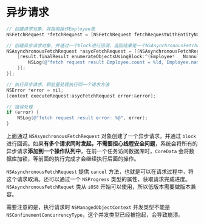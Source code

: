 # 异步请求

```Objective-C
// 创建请求对象，并指明操作Employee表
NSFetchRequest *fetchRequest = [NSFetchRequest fetchRequestWithEntityName:@"Employee"];

// 创建异步请求对象，并通过一个block进行回调，返回结果是一个NSAsynchronousFetchResult类型参数
NSAsynchronousFetchRequest *asycFetchRequest = [[NSAsynchronousFetchRequest alloc] initWithFetchRequest:fetchRequest completionBlock:^(NSAsynchronousFetchResult * _Nonnull result) {
    [result.finalResult enumerateObjectsUsingBlock:^(Employee*  _Nonnull obj, NSUInteger idx, BOOL * _Nonnull stop) {
        NSLog(@"fetch request result Employee.count = %ld, Employee.name = %@", result.finalResult.count, obj.name);
    }];
}];

// 执行异步请求，和批量处理执行同一个请求方法
NSError *error = nil;
[context executeRequest:asycFetchRequest error:&error];

// 错误处理
if (error) {
    NSLog(@"fetch request result error: %@", error);
}
```

上面通过 `NSAsynchronousFetchRequest` 对象创建了一个异步请求，并通过 `block` 进行回调。如果**有多个请求同时发起，不需要担心线程安全问题**，系统会将所有的异步请求**添加到一个操作队列中**，在前一个任务访问数据库时，`CoreData` 会将数据库加锁，等前面的执行完成才会继续执行后面的操作。

`NSAsynchronousFetchRequest` 提供 `cancel` 方法，也就是可以在请求过程中，将这个请求取消。还可以通过一个 `NSProgress` 类型的属性，获取请求完成进度。 `NSAsynchronousFetchRequet` 类从 `iOS8` 开始可以使用，所以低版本需要做版本兼容。

需要注意的是，执行请求时 `NSManagedObjectContext` 并发类型不能是 `NSConfinementConcurrencyType`，这个并发类型已经被抱起，会导致崩溃。
